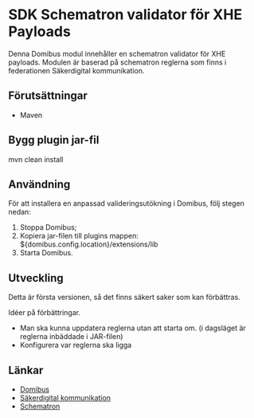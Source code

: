 # SDK Schematron validator för XHE Payloads

Denna Domibus modul innehåller en schematron validator för XHE payloads. Modulen är baserad på schematron reglerna som finns i federationen Säkerdigital  kommunikation.

## Förutsättningar
* Maven

## Bygg plugin jar-fil
mvn clean install

## Användning
För att installera en anpassad valideringsutökning i Domibus, följ stegen nedan:
1. Stoppa Domibus;
2. Kopiera jar-filen till plugins mappen:
   ${domibus.config.location}/extensions/lib
3. Starta Domibus.

## Utveckling
Detta är första versionen, så det finns säkert saker som kan förbättras. 

Idéer på förbättringar. 
* Man ska kunna uppdatera reglerna utan att starta om. (i dagsläget är reglerna inbäddade i JAR-filen) 
* Konfigurera var reglerna ska ligga

## Länkar
* [Domibus](https://ec.europa.eu/digital-building-blocks/wikis/display/DIGITAL/Domibus)
* [Säkerdigital kommunikation](https://www.digg.se/digitala-tjanster/saker-digital-kommunikation-sdk)
* [Schematron](http://schematron.com/)